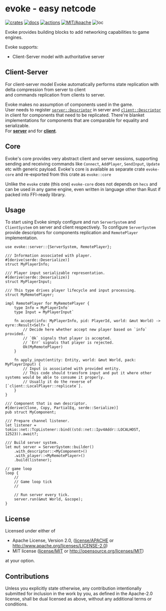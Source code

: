 # evoke - easy netcode

[![crates](https://img.shields.io/crates/v/evoke.svg?style=for-the-badge&label=evoke)](https://crates.io/crates/evoke)
[![docs](https://img.shields.io/badge/docs.rs-evoke-66c2a5?style=for-the-badge&labelColor=555555&logoColor=white)](https://docs.rs/evoke)
[![actions](https://img.shields.io/github/workflow/status/zakarumych/evoke/badge/master?style=for-the-badge)](https://github.com/zakarumych/evoke/actions?query=workflow%3ARust)
[![MIT/Apache](https://img.shields.io/badge/license-MIT%2FApache-blue.svg?style=for-the-badge)](COPYING)
![loc](https://img.shields.io/tokei/lines/github/zakarumych/evoke?style=for-the-badge)

Evoke provides building blocks to add networking capabilities to game engines.

Evoke supports:
* Client-Server model with authoritative server


## Client-Server

For client-server model Evoke automatically performs state replication with delta compression from server to client\
and commands replication from clients to server.

Evoke makes no assumption of components used in the game.\
User needs to register [`server::Descriptor`] in server and [`client::Descriptor`] in client for components that need to be replicated.
There're blanket implementations for components that are comparable for equality and serializable.\
For [**server**] and for [**client**].

## Core

Evoke's core provides very abstract client and server sessions,
supporting sending and receiving commands like
`Connect`, `AddPlayer`, `SendInput`, `Update` etc
with generic payload.
Evoke's core is available as separate crate `evoke-core` and re-exported from this crate as `evoke::core`

Unlike the `evoke` crate (this one) `evoke-core` does not depends on `hecs` and can be used
in any game engine, even written in language other than Rust if packed into FFI-ready library.

## Usage

To start using Evoke simply configure and run `ServerSystem` and `ClientSystem` on server and client respectively.
To configure `ServerSystem` provide descriptors for components replication and `RemotePlayer` implementation.

```
use evoke::server::{ServerSystem, RemotePlayer};

/// Information associated with player.
#[derive(serde::Deserialize)]
struct MyPlayerInfo;

/// Player input serializable representation.
#[derive(serde::Deserialize)]
struct MyPlayerInput;

/// This type drives player lifecycle and input processing.
struct MyRemotePlayer;

impl RemotePlayer for MyRemotePlayer {
    type Info = MyPlayerInfo`
    type Input = MyPlayerInput`

    fn accept(info: MyPlayerInfo, pid: PlayerId, world: &mut World) -> eyre::Result<Self> {
        // Decide here whether accept new player based on `info` provided.
        // `Ok` signals that player is accepted.
        // `Err` signals that player is rejected.
        Ok(MyRemotePlayer)
    }

    fn apply_input(entity: Entity, world: &mut World, pack: MyPlayerInput) {
        // Input is associated with provided entity.
        // This code should transform input and put it where other systems would be able to consume it properly.
        // Usually it do the reverse of [`client::LocalPlayer::replicate`].
    }
}

/// Component that is own descriptor.
#[derive(Clone, Copy, PartialEq, serde::Serialize)]
pub struct MyComponent;

/// Prepare channel listener.
let listener = tokio::net::TcpListener::bind((std::net::Ipv4Addr::LOCALHOST, 12523)).await?;

/// Build server system.
let mut server = ServerSystem::builder()
    .with_descriptor::<MyComponent>()
    .with_player::<MyRemotePlayer>()
    .build(listener);

// game loop
loop {
    //
    // Game loop tick
    //

    // Run server every tick.
    server.run(&mut World, &scope);
}
```

[`server::Descriptor`]: https://docs.rs/evoke/0.1.0/evoke/server/trait.Descriptor.html
[`client::Descriptor`]: https://docs.rs/evoke/0.1.0/evoke/client/trait.Descriptor.html
[**server**]: https://docs.rs/evoke/0.1.0/evoke/server/trait.Descriptor.html#impl-Descriptor
[**client**]: https://docs.rs/evoke/0.1.0/evoke/client/trait.Descriptor.html#impl-Descriptor

## License

Licensed under either of

* Apache License, Version 2.0, ([license/APACHE](license/APACHE) or http://www.apache.org/licenses/LICENSE-2.0)
* MIT license ([license/MIT](license/MIT) or http://opensource.org/licenses/MIT)

at your option.

## Contributions

Unless you explicitly state otherwise, any contribution intentionally submitted for inclusion in the work by you, as defined in the Apache-2.0 license, shall be dual licensed as above, without any additional terms or conditions.

